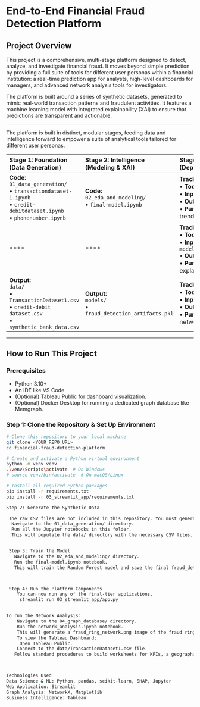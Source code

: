 
# End-to-End Financial Fraud Detection Platform

## Project Overview

This project is a comprehensive, multi-stage platform designed to detect, analyze, and investigate financial fraud. It moves beyond simple prediction by providing a full suite of tools for different user personas within a financial institution: a real-time prediction app for analysts, high-level dashboards for managers, and advanced network analysis tools for investigators.

The platform is built around a series of synthetic datasets, generated to mimic real-world transaction patterns and fraudulent activities. It features a machine learning model with integrated explainability (XAI) to ensure that predictions are transparent and actionable.

---

The platform is built in distinct, modular stages, feeding data and intelligence forward to empower a suite of analytical tools tailored for different user personas.

| **Stage 1: Foundation (Data Generation)** | **Stage 2: Intelligence (Modeling & XAI)** | **Stage 3: Action & Insights (Deployment)** |
| :--- | :--- | :--- |
| **Code:**<br>`01_data_generation/`<br>• `transactiondataset-1.ipynb`<br>• `credit-debitdataset.ipynb`<br>• `phonenumber.ipynb` | **Code:**<br>`02_eda_and_modeling/`<br>• `final-model.ipynb` | **Track A: The Manager's View**<br>• **Tool:** `Tableau`<br>• **Input:** `data/*.csv`<br>• **Output:** Interactive BI Dashboard<br>• **Purpose:** High-level monitoring of trends & KPIs. |
| **** | **** | **Track B: The Analyst's Tool**<br>• **Tool:** `Streamlit`<br>• **Input:** `models/fraud_detection_artifacts.pkl`<br>• **Output:** Interactive Web App<br>• **Purpose:** Real-time prediction & explanation. |
| **Output:**<br>`data/`<br>• `TransactionDataset1.csv`<br>• `credit-debit dataset.csv`<br>• `synthetic_bank_data.csv`| **Output:**<br>`models/`<br>• `fraud_detection_artifacts.pkl` | **Track C: The Investigator's Edge**<br>• **Tool:** `Python (NetworkX)`<br>• **Input:** `data/synthetic_bank_data.csv`<br>• **Output:** Graph Visualization (`.png`)<br>• **Purpose:** Uncovering hidden networks & fraud rings. |

---

## How to Run This Project

### Prerequisites

*   Python 3.10+
*   An IDE like VS Code
*   (Optional) Tableau Public for dashboard visualization.
*   (Optional) Docker Desktop for running a dedicated graph database like Memgraph.

### Step 1: Clone the Repository & Set Up Environment

```bash
# Clone this repository to your local machine
git clone <YOUR_REPO_URL>
cd financial-fraud-detection-platform

# Create and activate a Python virtual environment
python -m venv venv
.\venv\Scripts\activate  # On Windows
# source venv/bin/activate  # On macOS/Linux

# Install all required Python packages
pip install -r requirements.txt
pip install -r 03_streamlit_app/requirements.txt

Step 2: Generate the Synthetic Data

 The raw CSV files are not included in this repository. You must generate them by running the notebooks.
  Navigate to the 01_data_generation/ directory.
  Run all the Jupyter notebooks in this folder.
  This will populate the data/ directory with the necessary CSV files.


 Step 3: Train the Model
   Navigate to the 02_eda_and_modeling/ directory.
   Run the final-model.ipynb notebook.
   This will train the Random Forest model and save the final fraud_detection_artifacts.pkl file in the models/ directory.



 Step 4: Run the Platform Components
    You can now run any of the final-tier applications.
     streamlit run 03_streamlit_app/app.py


To run the Network Analysis:
    Navigate to the 04_graph_database/ directory.
    Run the network_analysis.ipynb notebook.
    This will generate a fraud_ring_network.png image of the fraud rings.
    To view the Tableau Dashboard:
     Open Tableau Public.
    Connect to the data/TransactionDataset1.csv file.
   Follow standard procedures to build worksheets for KPIs, a geographic map of fraud, and charts by transaction category. Assemble these into an interactive dashboard.



Technologies Used
Data Science & ML: Python, pandas, scikit-learn, SHAP, Jupyter
Web Application: Streamlit
Graph Analysis: NetworkX, Matplotlib
Business Intelligence: Tableau

